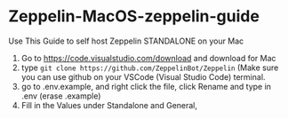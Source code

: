 # Zeppelin-MacOS-zeppelin-guide
Use This Guide to self host Zeppelin STANDALONE on your Mac
1. Go to https://code.visualstudio.com/download and download for Mac
2. type `git clone https://github.com/ZeppelinBot/Zeppelin` (Make sure you can use github on your VSCode (Visual Studio Code) terminal.
3. go to .env.example, and right click the file, click Rename and type in .env (erase .example)
4. Fill in the Values under Standalone and General, 
